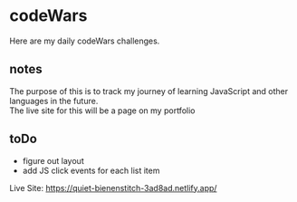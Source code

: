 # codeWars
Here are my daily codeWars challenges.
## notes
The purpose of this is to track my journey of learning JavaScript and other languages in the future.<br>
The live site for this will be a page on my portfolio
## toDo
* figure out layout
* add JS click events for each list item

Live Site: https://quiet-bienenstitch-3ad8ad.netlify.app/
